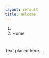 ```yaml
---
layout: default
title: Welcome
---
```


<ol class="breadcrumb">
  <li><a href="/"><i class="fa fa-home"></i></a></li>
  <li class="active">Home</li>
</ol>

<img src="" class="img-responsive img-rounded" img style="margin-bottom: 10px" />

Text placed here....
